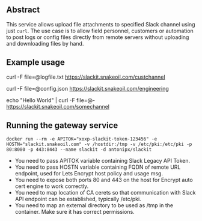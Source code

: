 Abstract
--------
This service allows upload file attachments to specified Slack channel using just `curl`. The use case is to allow field personnel, customers or automation to post logs or config files directly from remote servers without uploading and downloading files by hand.

Example usage
-------------
curl -F file=@logfile.txt https://slackit.snakeoil.com/custchannel

curl -F file=@config.json https://slackit.snakeoil.com/engineering

echo "Hello World" | curl -F file=@- https://slackit.snakeoil.com/somechannel

Running the gateway service
---------------------------

```
docker run --rm -e APITOK="xoxp-slackit-token-123456" -e HOSTN="slackit.snakeoil.com" -v /hostdir:/tmp -v /etc/pki:/etc/pki -p 80:8080 -p 443:8443 --name slackit -d antonipx/slackit
```

- You need to pass APITOK variable containing Slack Legacy API Token.
- You need to pass HOSTN variable containing FQDN of remote URL endpoint, used for Lets Encrypt host policy and usage msg.
- You need to expose both ports 80 and 443 on the host for Encrypt auto cert engine to work correctly. 
- You need to map location of CA cerets so that communication with Slack API endpoint can be established, typically /etc/pki.
- You need to map an external directory to be used as /tmp in the container. Make sure it has correct permissions.

